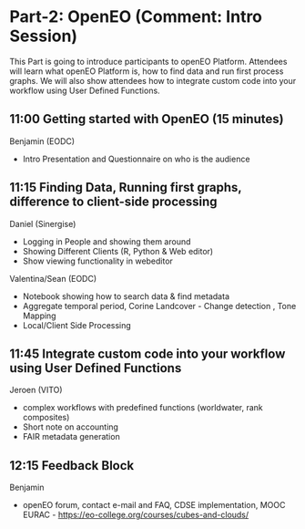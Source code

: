 # Part-2: OpenEO (Comment: Intro Session)

This Part is going to introduce participants to openEO Platform. Attendees will learn what openEO Platform is, how to find data and run first process graphs. 
We will also show attendees how to integrate custom code into your workflow using User Defined Functions.

## 11:00 Getting started with OpenEO (15 minutes) 
Benjamin (EODC)

- Intro Presentation and Questionnaire on who is the audience


## 11:15 Finding Data, Running first graphs, difference to client-side processing

Daniel (Sinergise)
- Logging in People and showing them around
- Showing Different Clients (R, Python & Web editor)
- Show viewing functionality in webeditor  

Valentina/Sean (EODC)

- Notebook showing how to search data & find metadata
- Aggregate temporal period, Corine Landcover - Change detection , Tone Mapping
- Local/Client Side Processing


## 11:45 Integrate custom code into your workflow using User Defined Functions 
Jeroen (VITO)
  
- complex workflows with predefined functions (worldwater, rank composites)
- Short note on accounting
- FAIR metadata generation


## 12:15 Feedback Block
Benjamin
- openEO forum, contact e-mail and FAQ, CDSE implementation, MOOC EURAC - https://eo-college.org/courses/cubes-and-clouds/ 




